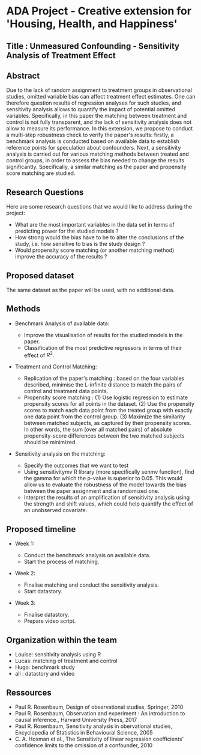 # ADA Project - Creative extension for 'Housing, Health, and Happiness'


## Title : Unmeasured Confounding - Sensitivity Analysis of Treatment Effect 


## Abstract

Due to the lack of random assignment to treatment groups in observational studies, omitted variable bias can affect treatment effect estimates. One can therefore question results of regression analyses for such studies, and sensitivity analysis allows to quantify the impact of potential omitted variables. Specifically, in this paper the matching between treatment and control is not fully transparent, and the lack of sensitivity analysis does not allow to measure its performance. In this extension, we propose to conduct a multi-step robustness check to verify the paper's results: firstly, a benchmark analysis is conducted based on available data to establish reference points for speculation about confounders. Next, a sensitivity analysis is carried out for various matching methods between treated and control groups, in order to assess the bias needed to change the results significantly. Specifically, a similar matching as the paper and propensity score matching are studied. 

## Research Questions

Here are some research questions that we would like to address during the project:
* What are the most important variables in the data set in terms of predicting power for the studied models ? 
* How strong would the bias have to be to alter the conclusions of the study, i.e. how sensitive to bias is the study design ?
* Would propensity score matching (or another matching method) improve the accuracy of the results ?

## Proposed dataset

The same dataset as the paper will be used, with no additional data.

## Methods

* Benchmark Analysis of available data:
   - Improve the visualisation of results for the studied models in the paper.
   - Classification of the most predictive regressors in terms of their effect of $R^2$.
   
* Treatment and Control Matching:
   - Replication of the paper's matching : based on the four variables described, minimise the L-infinite distance to match the pairs of control and treatment data points.
   - Propensity score matching : (1) Use logistic regression to estimate propensity scores for all points in the dataset. (2) Use the propensity scores to match each data point from the treated group with exactly one data point from the control group. (3) Maximize the similarity between matched subjects, as captured by their propensity scores. In other words, the sum (over all matched pairs) of absolute propensity-score differences between the two matched subjects should be minimized.

* Sensitivity analysis on the matching:
   - Specify the outcomes that we want to test
   - Using sensitivitymv R library (more specifically senmv function), find the gamma for which the p-value is superior to 0.05. This would allow us to evaluate the robustness of the model towards the bias between the paper assignment and a randomized one.
   - Interpret the results of an amplification of sensitivity analysis using the strength and shift values, which could help quantify the effect of an unobserved covariate.


## Proposed timeline

* Week 1:
   - Conduct the benchmark analysis on available data.
   - Start the process of matching.

* Week 2:
   - Finalise matching and conduct the sensitivity analysis.
   - Start datastory.

* Week 3:
   - Finalise datastory.
   - Prepare video script.

## Organization within the team

* Louise: sensitivity analysis using R
* Lucas: matching of treatment and control
* Hugo: benchmark study
* all : datastory and video

## Ressources

* Paul R. Rosenbaum, Design of observational studies, Springer, 2010
* Paul R. Rosenbaum, Observation and experiment : An introduction to causal inference., Harvard University Press, 2017
* Paul R. Rosenbaum, Sensitivity analysis in obervational studies, Encyclopedia of Statistics in Behavioural Science, 2005
* C. A. Hosman et al., The Sensitivity of linear regression coefficients' confidence limits to the omission of a confounder, 2010

